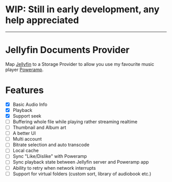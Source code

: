 # WIP: Still in early development, any help appreciated
---

# Jellyfin Documents Provider

Map [Jellyfin](https://jellyfin.org) to a Storage Provider to allow you use my favourite music player [Poweramp](https://powerampapp.com).


# Features

- [x] Basic Audio Info
- [x] Playback
- [x] Support seek
- [ ] Buffering whole file while playing rather streaming realtime
- [ ] Thumbnail and Album art
- [ ] A better UI
- [ ] Multi account
- [ ] Bitrate selection and auto transcode
- [ ] Local cache
- [ ] Sync "Like/Dislike" with Poweramp
- [ ] Sync playback state between Jellyfin server and Poweramp app
- [ ] Ability to retry when network interrupts
- [ ] Support for virtual folders (custom sort, library of audiobook etc.)